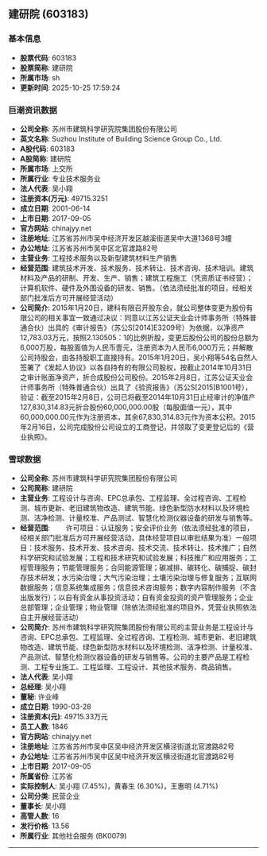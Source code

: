 ## 建研院 (603183)

### 基本信息

- **股票代码**: 603183
- **股票简称**: 建研院
- **所属市场**: sh
- **更新时间**: 2025-10-25 17:59:24

### 巨潮资讯数据

- **公司全称**: 苏州市建筑科学研究院集团股份有限公司
- **英文名称**: Suzhou Institute of Building Science Group Co., Ltd.
- **A股代码**: 603183
- **A股简称**: 建研院
- **所属市场**: 上交所
- **所属行业**: 专业技术服务业
- **法人代表**: 吴小翔
- **注册资本(万元)**: 49715.3251
- **成立日期**: 2001-06-14
- **上市日期**: 2017-09-05
- **官方网站**: chinajyy.net
- **注册地址**: 江苏省苏州市吴中经济开发区越溪街道吴中大道1368号3幢
- **办公地址**: 江苏省苏州市吴中区北官渡路82号
- **主营业务**: 工程技术服务以及新型建筑材料生产销售
- **经营范围**: 建筑技术开发、技术服务、技术转让、技术咨询、技术培训。建筑材料及产品的研制、开发、生产、销售；建筑工程施工（凭资质证书经营）；计算机软件、硬件及外围设备的研发、销售。（依法须经批准的项目，经相关部门批准后方可开展经营活动）
- **公司简介**: 2015年1月20日，建科有限召开股东会，就公司整体变更为股份有限公司的相关事宜一致通过决议：同意以江苏公证天业会计师事务所（特殊普通合伙）出具的《审计报告》（苏公S[2014]E3209号）为依据，以净资产12,783.03万元，按照2.130505：1的比例折股，变更后股份公司的股份总额为6,000万股，每股面值为人民币壹元，注册资本为人民币6,000万元；并解散公司持股会，由各持股职工直接持有。2015年1月20日，吴小翔等54名自然人签署了《发起人协议》以各自持有的有限公司股权，按截止2014年10月31日之审计账面净资产，折合成股份公司股份。2015年2月8日，江苏公证天业会计师事务所（特殊普通合伙）出具了《验资报告》（苏公S[2015]B1001号），验证：截至2015年2月8日，公司已将截至2014年10月31日止经审计的净值产127,830,314.83元折合股份60,000,000.00股（每股面值一元），其中60,000,000.00元作为注册资本，其余67,830,314.83元作为资本公积。2015年2月16日，公司完成股份公司设立的工商登记，并领取了变更登记后的《营业执照》。

### 雪球数据

- **公司全称**: 苏州市建筑科学研究院集团股份有限公司
- **公司简称**: 建研院
- **主营业务**: 工程设计与咨询、EPC总承包、工程监理、全过程咨询、工程检测、城市更新、老旧建筑物改造、建筑节能、绿色新型防水材料以及环境检测、洁净检测、计量校准、产品测试、智慧化检测仪器设备的研发与销售等。
- **经营范围**: 　　许可项目：认证服务；安全评价业务（依法须经批准的项目，经相关部门批准后方可开展经营活动，具体经营项目以审批结果为准）一般项目：技术服务、技术开发、技术咨询、技术交流、技术转让、技术推广；自然科学研究和试验发展；工程和技术研究和试验发展；科技推广和应用服务；工程管理服务；节能管理服务；合同能源管理；碳减排、碳转化、碳捕捉、碳封存技术研发；水污染治理；大气污染治理；土壤污染治理与修复服务；互联网数据服务；信息系统集成服务；信息技术咨询服务；数字内容制作服务（不含出版发行）；以自有资金从事投资活动；自有资金投资的资产管理服务；企业总部管理；企业管理；物业管理（除依法须经批准的项目外，凭营业执照依法自主开展经营活动）
- **公司简介**: 苏州市建筑科学研究院集团股份有限公司的主营业务是工程设计与咨询、EPC总承包、工程监理、全过程咨询、工程检测、城市更新、老旧建筑物改造、建筑节能、绿色新型防水材料以及环境检测、洁净检测、计量校准、产品测试、智慧化检测仪器设备的研发与销售等。公司的主要产品是工程检测、工程专业施工、工程监理、工程设计、其他技术服务、商品销售。
- **法人代表**: 吴小翔
- **总经理**: 吴小翔
- **董秘**: 许业峰
- **成立日期**: 1990-03-28
- **注册资本(元)**: 49715.33万元
- **员工人数**: 1846
- **官方网站**: chinajyy.net
- **注册地址**: 江苏省苏州市吴中区吴中经济开发区横泾街道北官渡路82号
- **办公地址**: 江苏省苏州市吴中区吴中经济开发区横泾街道北官渡路82号
- **上市日期**: 2017-09-05
- **所属省份**: 江苏省
- **实际控制人**: 吴小翔 (7.45%)，黄春生 (6.30%)，王惠明 (4.71%)
- **公司分类**: 民营企业
- **董事长**: 吴小翔
- **高管人数**: 16
- **发行价格**: 13.56
- **所属行业**: 其他社会服务 (BK0079)

---